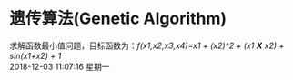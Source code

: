 # 遗传算法(Genetic Algorithm)
求解函数最小值问题，目标函数为：*f(x1,x2,x3,x4)=x1 + (x2)^2 + (x1 **X** x2) + sin(x1+x2) + 1*  
2018-12-03 11:07:16 星期一
